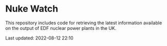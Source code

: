 # Nuke Watch

This repository includes code for retrieving the latest information available on the output of EDF nuclear power plants in the UK.

Last updated: 2022-08-12 22:10
